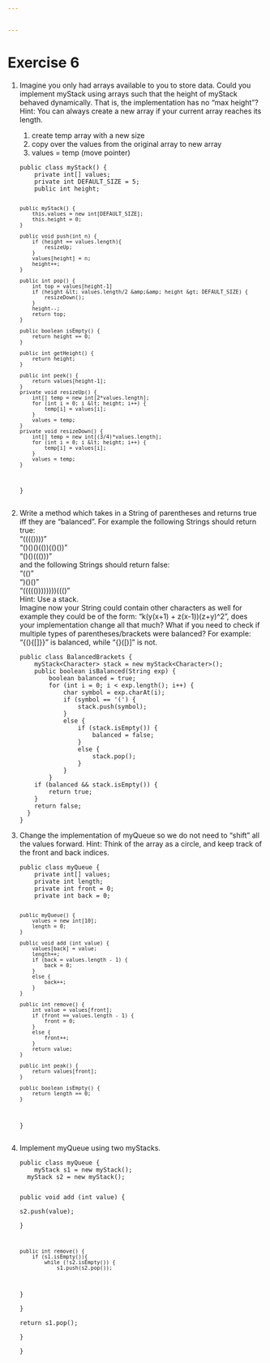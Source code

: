 ```yaml
---


---
```


<h1 id="exercise-6">Exercise 6</h1>
<ol>
<li>
<p>Imagine you only had arrays available to you to store data. Could you implement myStack using arrays such that the height of myStack behaved dynamically. That is, the implementation has no “max height”? Hint: You can always create a new array if your current array reaches its length.</p>
<ol>
<li>create temp array with a new size</li>
<li>copy over the values from the original array to new array</li>
<li>values = temp (move pointer)</li>
</ol>
<pre><code>public class myStack() {
    private int[] values;
    private int DEFAULT_SIZE = 5;
    public int height;

	public myStack() {
		this.values = new int[DEFAULT_SIZE];
		this.height = 0;
	}

	public void push(int n) {
		if (height == values.length){
			resizeUp;
		}
		values[height] = n;
		height++;
	}

	public int pop() {
		int top = values[height-1]
		if (height &lt; values.length/2 &amp;&amp; height &gt; DEFAULT_SIZE) {
			resizeDown();
		}
		height--;
		return top;
	}

	public boolean isEmpty() {
		return height == 0;
	}

	public int getHeight() {
		return height;
	}

	public int peek() {
		return values[height-1];
	}
	private void resizeUp() {
		int[] temp = new int[2*values.length];
		for (int i = 0; i &lt; height; i++) {
			temp[i] = values[i];
		}
		values = temp;
	}
	private void resizeDown() {
		int[] temp = new int[(3/4)*values.length];
		for (int i = 0; i &lt; height; i++) {
			temp[i] = values[i];
		}
		values = temp;
	}
}
</code></pre>
</li>
<li>
<p>Write a method which takes in a String of parentheses and returns true iff they are “balanced”. For example the following Strings should return true:<br>
“(((())))”<br>
“()()()(())(()())”<br>
“()()((()))”<br>
and the following Strings should return false:<br>
“(()”<br>
“)()()”<br>
“((((())))))))((()”<br>
Hint: Use a stack.<br>
Imagine now your String could contain other characters as well for example they could be of the form: “k(y(x+1) + z(x-1))(z+y)^2”, does your implementation change all that much? What if you need to check if multiple types of parentheses/brackets were balanced? For example: “{(){[]}}” is balanced, while “{}([)]” is not.</p>
<pre><code>public class BalancedBrackets {
	myStack&lt;Character&gt; stack = new myStack&lt;Character&gt;();
	public boolean isBalanced(String exp) {
		boolean balanced = true;
		for (int i = 0; i &lt; exp.length(); i++) {
			char symbol = exp.charAt(i);
			if (symbol == '(') {
				stack.push(symbol);
			}
			else {
				if (stack.isEmpty()) {
					balanced = false;
				}
				else {
					stack.pop();
				}
			}
		}
	if (balanced &amp;&amp; stack.isEmpty()) {
		return true;
	}
	return false;
  }
}
</code></pre>
</li>
<li>
<p>Change the implementation of myQueue so we do not need to “shift” all the values forward. Hint: Think of the array as a circle, and keep track of the front and back indices.</p>
<pre><code>public class myQueue {
	private int[] values;
	private int length;
	private int front = 0;
	private int back = 0;
	
	public myQueue() {
		values = new int[10];
		length = 0;
	}

	public void add (int value) {
		values[back] = value;
		length++;
		if (back = values.length - 1) {
			back = 0;
		}
		else {
			back++;
		}
	}

	public int remove() {
		int value = values[front];
		if (front == values.length - 1) {
			front = 0;
		}
		else {
			front++;
		}
		return value;
	}

	public int peak() {
		return values[front];
	}

	public boolean isEmpty() {
		return length == 0;
	}
}
</code></pre>
</li>
<li>
<p>Implement myQueue using two myStacks.</p>
<pre><code>public class myQueue {  
    myStack s1 = new myStack();  
  myStack s2 = new myStack();  
  
 public void add (int value) {  
        s2.push(value);  
  }  
  
    public int remove() {  
        if (s1.isEmpty()){  
            while (!s2.isEmpty()) {  
                s1.push(s2.pop());  
  }  
        }  
        return s1.pop();  
  }  
}
</code></pre>
</li>
</ol>

